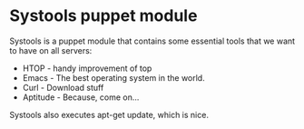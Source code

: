 # Systools puppet module

Systools is a puppet module that contains some essential tools
that we want to have on all servers:

* HTOP - handy improvement of top
* Emacs - The best operating system in the world.
* Curl - Download stuff
* Aptitude - Because, come on...

Systools also executes apt-get update, which is nice.
